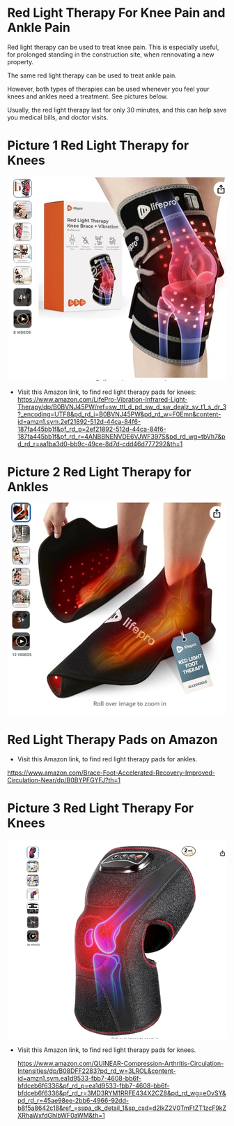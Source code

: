 # Red Light Therapy For Knee Pain and Ankle Pain

Red light therapy can be used to treat knee pain. This is especially useful, for prolonged standing in the construction site, when rennovating a new property.

The same red light therapy can be used to treat ankle pain.

However, both types of therapies can be used whenever you feel your knees and ankles need a treatment. See pictures below.

Usually, the red light therapy last for only 30 minutes, and this can help save you medical bills, and doctor visits.

# Picture 1 Red Light Therapy for Knees
![red light therapy for knees](https://github.com/edorejel/electrical_engineering/blob/main/2_RED_LIGHT_THERAPY_FOR_KNEES_AND_ANKLES/Screenshot%202025-03-29%20210503.png)

- Visit this Amazon link, to find red light therapy pads for knees: https://www.amazon.com/LifePro-Vibration-Infrared-Light-Therapy/dp/B0BVNJ45PW/ref=sw_ttl_d_pd_sw_d_sw_dealz_sv_t1_s_dr_3?_encoding=UTF8&pd_rd_i=B0BVNJ45PW&pd_rd_w=F0Emn&content-id=amzn1.sym.2ef21892-512d-44ca-84f6-187fa445bb1f&pf_rd_p=2ef21892-512d-44ca-84f6-187fa445bb1f&pf_rd_r=4ANBBNENVDE6VJWF397S&pd_rd_wg=tbVh7&pd_rd_r=aa1ba3d0-bb9c-49ce-8d7d-cdd46d777292&th=1


# Picture 2 Red Light Therapy for Ankles

![red light therapy for ankles](https://github.com/edorejel/electrical_engineering/blob/main/2_RED_LIGHT_THERAPY_FOR_KNEES_AND_ANKLES/Screenshot%202025-03-29%20210553.png)

# Red Light Therapy Pads on Amazon

- Visit this Amazon link, to find red light therapy pads for ankles.

https://www.amazon.com/Brace-Foot-Accelerated-Recovery-Improved-Circulation-Near/dp/B0BYPFGYFJ?th=1


# Picture 3 Red Light Therapy For Knees


![red light therapy for knees](https://github.com/edorejel/electrical_engineering/blob/main/2_RED_LIGHT_THERAPY_FOR_KNEES_AND_ANKLES/Screenshot%202025-03-29%20212746.png)


- Visit this Amazon link, to find red light therapy pads for knees.

  https://www.amazon.com/QUINEAR-Compression-Arthritis-Circulation-Intensities/dp/B08DFF2283?pd_rd_w=3LROL&content-id=amzn1.sym.ea1d9533-fbb7-4608-bb6f-bfdceb6f6336&pf_rd_p=ea1d9533-fbb7-4608-bb6f-bfdceb6f6336&pf_rd_r=3MD3RYM1RRFE434X2CZ8&pd_rd_wg=eOvSY&pd_rd_r=45ae98ee-2bb6-4966-92dd-b8f5a8642c18&ref_=sspa_dk_detail_1&sp_csd=d2lkZ2V0TmFtZT1zcF9kZXRhaWxfdGhlbWF0aWM&th=1

  
